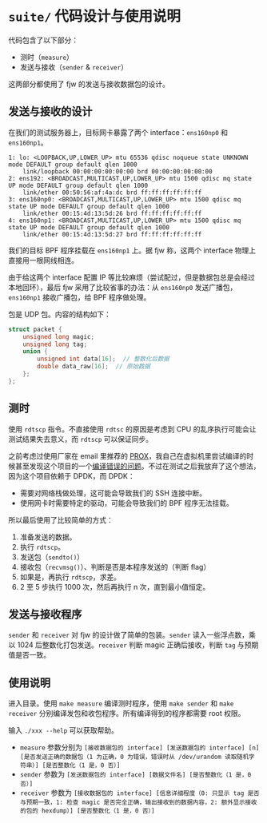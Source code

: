 # `suite/` 代码设计与使用说明

代码包含了以下部分：

- 测时（`measure`）
- 发送与接收（`sender` & `receiver`）

这两部分都使用了 fjw 的发送与接收数据包的设计。

## 发送与接收的设计

在我们的测试服务器上，目标网卡暴露了两个 interface：`ens160np0` 和 `ens160np1`。

```
1: lo: <LOOPBACK,UP,LOWER_UP> mtu 65536 qdisc noqueue state UNKNOWN mode DEFAULT group default qlen 1000
    link/loopback 00:00:00:00:00:00 brd 00:00:00:00:00:00
2: ens192: <BROADCAST,MULTICAST,UP,LOWER_UP> mtu 1500 qdisc mq state UP mode DEFAULT group default qlen 1000
    link/ether 00:50:56:af:4a:dc brd ff:ff:ff:ff:ff:ff
3: ens160np0: <BROADCAST,MULTICAST,UP,LOWER_UP> mtu 1500 qdisc mq state UP mode DEFAULT group default qlen 1000
    link/ether 00:15:4d:13:5d:26 brd ff:ff:ff:ff:ff:ff
4: ens160np1: <BROADCAST,MULTICAST,UP,LOWER_UP> mtu 1500 qdisc mq state UP mode DEFAULT group default qlen 1000
    link/ether 00:15:4d:13:5d:27 brd ff:ff:ff:ff:ff:ff
```

我们的目标 BPF 程序挂载在 `ens160np1` 上。据 fjw 称，这两个 interface 物理上直接用一根网线相连。

由于给这两个 interface 配置 IP 等比较麻烦（尝试配过，但是数据包总是会经过本地回环），最后 fjw 采用了比较省事的办法：从 `ens160np0` 发送广播包，`ens160np1` 接收广播包，给 BPF 程序做处理。

包是 UDP 包。内容的结构如下：

```c
struct packet {
    unsigned long magic;
    unsigned long tag;
    union {
        unsigned int data[16];  // 整数化后数据
        double data_raw[16];  // 原始数据
    };
};
```

## 测时

使用 `rdtscp` 指令。不直接使用 `rdtsc` 的原因是考虑到 CPU 的乱序执行可能会让测试结果失去意义，而 `rdtscp` 可以保证同步。

之前考虑过使用厂家在 email 里推荐的 [PROX](https://github.com/nvf-crucio/PROX)，我自己在虚拟机里尝试编译的时候甚至发现这个项目的一个[编译错误的问题](https://github.com/nvf-crucio/PROX/commit/305f09d6d9488d8bc3ab40a3955ad878c86780c6#r33680319)。不过在测试之后我放弃了这个想法，因为这个项目依赖于 DPDK，而 DPDK：

- 需要对网络栈做处理，这可能会导致我们的 SSH 连接中断。
- 使用网卡时需要特定的驱动，可能会导致我们的 BPF 程序无法挂载。

所以最后使用了比较简单的方式：

1. 准备发送的数据。
2. 执行 `rdtscp`。
3. 发送包（`sendto()`）
4. 接收包（`recvmsg()`）、判断是否是本程序发送的（判断 flag）
5. 如果是，再执行 `rdtscp`，求差。
6. 2 至 5 步执行 1000 次，然后再执行 n 次，直到最小值恒定。

## 发送与接收程序

`sender` 和 `receiver` 对 fjw 的设计做了简单的包装。`sender` 读入一些浮点数，乘以 1024 后整数化打包发送。`receiver` 判断 magic 正确后接收，判断 `tag` 与预期值是否一致。

## 使用说明

进入目录。使用 `make measure` 编译测时程序，使用 `make sender` 和 `make receiver` 分别编译发包和收包程序。所有编译得到的程序都需要 root 权限。

输入 `./xxx --help` 可以获取帮助。

- `measure` 参数分别为 `[接收数据包的 interface] [发送数据包的 interface] [n] [是否发送正确的数据包（1 为正确，0 为错误，错误时从 /dev/urandom 读取随机字符串）] [是否整数化（1 是，0 否）]`
- `sender` 参数为 `[发送数据包的 interface] [数据文件名] [是否整数化（1 是，0 否）]`
- `receiver` 参数为 `[接收数据包的 interface] [信息详细程度（0: 只显示 tag 是否与预期一致，1: 检查 magic 是否完全正确，输出接收到的数据内容，2: 额外显示接收的包的 hexdump）] [是否整数化（1 是，0 否）]`


